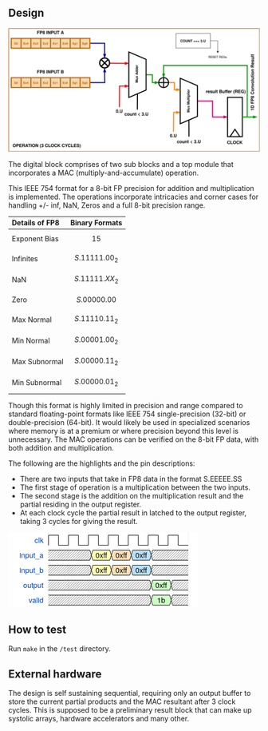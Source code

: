 <!---

This file is used to generate your project datasheet. Please fill in the information below and delete any unused
sections.

You can also include images in this folder and reference them in the markdown. Each image must be less than
512 kb in size, and the combined size of all images must be less than 1 MB.
-->

## Design 

![block diagram](TT07-block-TOP.png)

The digital block comprises of two sub blocks and a top module that incorporates a MAC (multiply-and-accumulate) operation.

This IEEE 754 format for a 8-bit FP precision for addition and multiplication is implemented. The operations incorporate intricacies and corner cases for handling +/- inf, NaN, Zeros and a full 8-bit precision range. 

| Details of FP8  | Binary Formats |
| :----------- | :------------: |
|Exponent Bias| $$15$$ |
|Infinites| $$S.11111.00_2$$|
|NaN|$$S.11111.XX_2$$|
|Zero|$$S.00000.00$$|
|Max Normal|$$S.11110.11_2$$|
|Min Normal|$$S.00001.00_2$$|
|Max Subnormal|$$S.00000.11_2$$|
|Min Subnormal|$$S.00000.01_2$$|

Though this format is highly limited in precision and range compared to standard floating-point formats like IEEE 754 single-precision (32-bit) or double-precision (64-bit). It would likely be used in specialized scenarios where memory is at a premium or where precision beyond this level is unnecessary. The MAC operations can be verified on the 8-bit FP data, with both addition and multiplication.

The following are the highlights and the pin descriptions:

- There are two inputs that take in FP8 data in the format S.EEEEE.SS
- The first stage of operation is a multiplication between the two inputs.
- The second stage is the addition on the multiplication result and the partial residing in the output register.
- At each clock cycle the partial result in latched to the output register, taking 3 cycles for giving the result.

![timing diagram](operation.png)

## How to test

Run `make` in the `/test` directory.

## External hardware

The design is self sustaining sequential, requiring only an output buffer to store the current partial products and the MAC resultant after 3 clock cycles. This is supposed to be a preliminary result block that can make up systolic arrays, hardware accelerators and many other.
